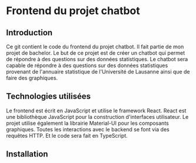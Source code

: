# Frontend du projet chatbot

## Introduction

Ce git contient le code du frontend du projet chatbot. Il fait partie de mon projet de bachelor. Le but de ce projet est de créer un chatbot qui permet de répondre à des questions sur des données statistiques. Le chatbot sera capable de répondre à des questions sur des données statistiques provenant de l'annuaire statistique de l'Université de Lausanne ainsi que de faire des graphiques.

## Technologies utilisées

Le frontend est écrit en JavaScript et utilise le framework React. React est une bibliothèque JavaScript pour la construction d'interfaces utilisateur. Le projet utilise également la librairie Material-UI pour les composants graphiques. Toutes les interactions avec le backend se font via des requêtes HTTP. Et le code sera fait en TypeScript.

## Installation

